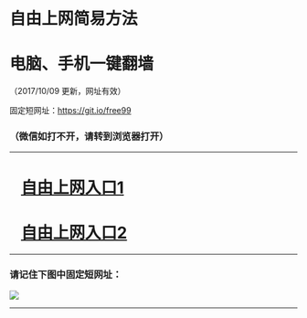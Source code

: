 ﻿# 自由上网简易方法

# 电脑、手机一键翻墙

（2017/10/09 更新，网址有效）

固定短网址：https://git.io/free99

### （微信如打不开，请转到浏览器打开）


***





# &nbsp;&nbsp; <a href="http://ft2261919517.fwq-tz-1001.info/fwqtz01.html?t=100900115739 " target="_blank">自由上网入口1</a>
# &nbsp;&nbsp; <a href="http://ft238114712.fwq-tz-1002.info/fwqtz02.html?t=10090011034 " target="_blank">自由上网入口2</a>
***

### 请记住下图中固定短网址：

<img src="https://s3-us-west-2.amazonaws.com/fwq-1001/yjfq-20170905okok.png" /> 


***

